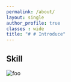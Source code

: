 ```yaml
---
permalink: /about/
layout: single
author_profile: true
classes : wide
title: "# # Introduce"
---
```


## Skill

![foo](https://img1.daumcdn.net/thumb/R1280x0/?scode=mtistory2&fname=https%3A%2F%2Fblog.kakaocdn.net%2Fdn%2FdWuPGX%2FbtsCMylVo24%2F4orkbxP1a89CsZaUhY1aAK%2Fimg.png)